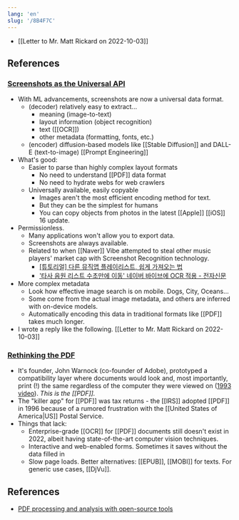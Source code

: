 ```yaml
---
lang: 'en'
slug: '/8B4F7C'
---
```


- [[Letter to Mr. Matt Rickard on 2022-10-03]]

## References

### [Screenshots as the Universal API](https://matt-rickard.ghost.io/screenshots-as-the-universal-api/?ref=Matt+Rickard-newsletter)

- With ML advancements, screenshots are now a universal data format.
  - (decoder) relatively easy to extract...
    - meaning (image-to-text)
    - layout information (object recognition)
    - text ([[OCR]])
    - other metadata (formatting, fonts, etc.)
  - (encoder) diffusion-based models like [[Stable Diffusion]] and DALL-E (text-to-image) [[Prompt Engineering]]
- What's good:
  - Easier to parse than highly complex layout formats
    - No need to understand [[PDF]] data format
    - No need to hydrate webs for web crawlers
  - Universally available, easily copyable
    - Images aren't the most efficient encoding method for text.
    - But they can be the simplest for humans
    - You can copy objects from photos in the latest [[Apple]] [[iOS]] 16 update.
- Permissionless.
  - Many applications won't allow you to export data.
  - Screenshots are always available.
  - Related to when [[Naver]] Vibe attempted to steal other music players' market cap with Screenshot Recognition technology.
    - [[튜토리얼] 다른 뮤직앱 플레이리스트, 쉽게 가져오는 법](https://www.youtube.com/watch?v=lIs51GVQnDw)
    - ['타사 음원 리스트 수초만에 이동' 네이버 바이브에 OCR 적용 - 전자신문](https://www.etnews.com/20190410000104)
- More complex metadata
  - Look how effective image search is on mobile. Dogs, City, Oceans...
  - Some come from the actual image metadata, and others are inferred with on-device models.
  - Automatically encoding this data in traditional formats like [[PDF]] takes much longer.
- I wrote a reply like the following. [[Letter to Mr. Matt Rickard on 2022-10-03]]

### [Rethinking the PDF](https://matt-rickard.com/rethinking-the-pdf)

- It's founder, John Warnock (co-founder of Adobe), prototyped a compatibility layer where documents would look and, most importantly, print (!) the same regardless of the computer they were viewed on ([1993 video](https://www.youtube.com/watch?v=qRrpyY8KPWE)). _This is the [[PDF]]._
- The "killer app" for [[PDF]] was tax returns - the [[IRS]] adopted [[PDF]] in 1996 because of a rumored frustration with the [[United States of America|US]] Postal Service.
- Things that lack:
  - Enterprise-grade [[OCR]] for [[PDF]] documents still doesn't exist in 2022, albeit having state-of-the-art computer vision techniques.
  - Interactive and web-enabled forms. Sometimes it saves without the data filled in
  - Slow page loads. Better alternatives: [[EPUB]], [[MOBI]] for texts. For generic use cases, [[DjVu]].

## References

- [PDF processing and analysis with open-source tools](https://www.bitsgalore.org/2021/09/06/pdf-processing-and-analysis-with-open-source-tools)
